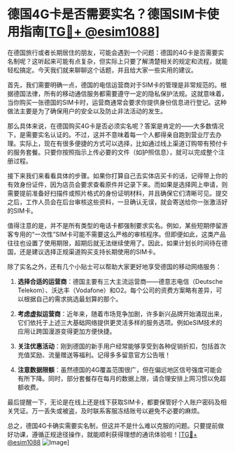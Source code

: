 # 德国4G卡是否需要实名？德国SIM卡使用指南[[TG💪+ @esim1088](https://t.me/s/esim1088)]

在德国旅行或者长期居住的朋友，可能会遇到一个问题：德国的4G卡是否需要实名制呢？这听起来可能有点复杂，但实际上只要了解清楚相关的规定和流程，就能轻松搞定。今天我们就来聊聊这个话题，并且给大家一些实用的建议。

首先，我们需要明确一点，德国的电信运营商对于SIM卡的管理是非常规范的。根据德国法律，所有的移动通信服务都需要遵守一定的隐私保护法规。这就意味着，当你购买一张德国的SIM卡时，运营商通常会要求你提供身份信息进行登记。这种做法主要是为了确保用户的安全以及防止非法活动的发生。

那么具体来说，在德国购买4G卡是否必须实名呢？答案是肯定的——大多数情况下，是需要实名认证的。不过，这并不意味着每一个人都得亲自跑到营业厅去办理。实际上，现在有很多便捷的方式可以选择，比如通过线上渠道订购带有预付卡的服务套餐。只要你按照指示上传必要的文件（如护照信息），就可以完成整个注册过程。

接下来我们来看看具体的步骤。如果你打算自己去实体店买卡的话，记得带上你的有效身份证件，因为店员会要求查看原件并记录下来。而如果是选择网上申请，则需要提前准备好扫描件或照片格式的身份证明材料，并且确保它们清晰可见。提交之后，工作人员会在后台审核这些资料，一旦确认无误，就会寄送给你一张激活好的SIM卡。

值得注意的是，并不是所有类型的电话卡都强制要求实名。例如，某些短期停留游客专用的“一次性”SIM卡可能不需要这么严格的审核程序。但即便如此，这类产品往往也设置了使用期限，超期后就无法继续使用了。因此，如果计划长时间待在德国，还是建议选择正规渠道购买支持长期使用的SIM卡。

除了实名之外，还有几个小贴士可以帮助大家更好地享受德国的移动网络服务：

1. **选择合适的运营商**：德国主要有三大主流运营商——德意志电信（Deutsche Telekom）、沃达丰（Vodafone）和O2。每个公司的资费方案略有差异，可以根据自己的需求挑选最划算的那个。
   
2. **考虑虚拟运营商**：近年来，随着市场竞争加剧，许多新兴品牌开始涌现出来，它们依托于上述三大基础网络提供更灵活多样的服务选项。例如eSIM技术的应用让跨国漫游变得更加方便快捷。

3. **关注优惠活动**：刚到德国的新手用户经常能够享受到各种促销折扣，包括首次充值奖励、流量赠送等福利。记得多多留意官方公告哦！

4. **注意数据限额**：虽然德国的4G覆盖范围很广，但在偏远地区信号强度可能会有所下降。同时，部分套餐存在每月的数据上限，请合理安排上网习惯以免超额收费。

最后提醒一下，无论是在线上还是线下获取SIM卡，都要保管好个人账户密码及相关凭证。万一丢失或被盗，及时联系客服冻结账号以避免不必要的麻烦。

总之，德国4G卡确实需要实名制，但这并不是什么难以克服的问题。只要提前做好功课，遵循正规途径操作，就能顺利获得理想的通讯体验啦！[[TG💪+ @esim1088](https://t.me/s/esim1088) ![Image](https://i.postimg.cc/4NQfJmqS/Snipaste-2025-05-13-00-14-12.png)]
